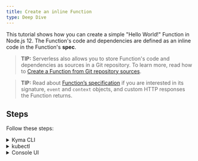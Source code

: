 ```yaml
---
title: Create an inline Function
type: Deep Dive
---
```


This tutorial shows how you can create a simple "Hello World!" Function in Node.js 12. The Function's code and dependencies are defined as an inline code in the Function's **spec**.

> **TIP:** Serverless also allows you to store Function's code and dependencies as sources in a Git repository. To learn more, read how to [Create a Function from Git repository sources](#tutorials-create-a-function-from-git-repository-sources).

> **TIP:** Read about [Function’s specification](#details-function-s-specification) if you are interested in its signature, `event` and `context` objects, and custom HTTP responses the Function returns.

## Steps

Follow these steps:

<div tabs name="steps" group="create-function">
  <details>
  <summary label="cli">
  Kyma CLI
  </summary>

1.  Export these variables:

    ```bash
    export NAME={FUNCTION_NAME}
    export NAMESPACE={FUNCTION_NAMESPACE}
    ```

2.  Create your local development workspace.

    a. Create a new folder to keep Function's code and configuration in one place.

    ```bash
    mkdir {FOLDER_NAME}
    cd my-function
    ```

    b. Create initial scaffolding for the Function using the dedicated CLI command.

    ```bash
    kyma init function --name $NAME --namespace $NAMESPACE
    ```

3.  Code and configure.

    Open the workspace in your favorite IDE. If you have Visual Stdio Code installed, run the following command from the terminal in your workspace folder:

    ```bash
    code .
    ```

    It's time to inspect the code and the `config.yaml` file. Feel free to adjust the "Hello World" sample code.

4.  Deploy and verify.

    a. Call the `apply` command from the workspace folder. It will build the container and run it on the Kyma runtime pointed by your current KUBECONFIG file.

      ```bash
      kyma apply function
      ```

    b. Check if your Function was created successfully.

      ```bash
      kubectl get functions $NAME -n $NAMESPACE
      ```

    You should get a result similar to the following example:

    ```bash
    NAME            CONFIGURED   BUILT     RUNNING   RUNTIME    VERSION   AGE
    test-function   True         True      True      nodejs12   1         96s
    ```

  </details>
  <details>
  <summary label="kubectl">
  kubectl
  </summary>

1.  Export these variables:

    ```bash
    export NAME={FUNCTION_NAME}
    export NAMESPACE={FUNCTION_NAMESPACE}
    ```

2.  Create a Function CR that specifies the Function's logic:

    ```yaml
    cat <<EOF | kubectl apply -f -
    apiVersion: serverless.kyma-project.io/v1alpha1
    kind: Function
    metadata:
      name: $NAME
      namespace: $NAMESPACE
    spec:
      runtime: nodejs12
      source: |
        module.exports = {
          main: function(event, context) {
            return 'Hello World!'
          }
        }
    EOF
    ```

3.  Check if your Function was created successfully and all conditions are set to `True`:

    ```bash
    kubectl get functions $NAME -n $NAMESPACE
    ```

    You should get a result similar to the following example:

    ```bash
    NAME            CONFIGURED   BUILT     RUNNING   RUNTIME    VERSION   AGE
    test-function   True         True      True      nodejs12   1         96s
    ```

    </details>
    <details>
    <summary label="console-ui">
    Console UI
    </summary>

4.  From the drop-down list in the top navigation panel, create a Namespace or select one.

5.  In the left navigation panel, go to **Workloads** > **Functions** and select **Create Function**.

6.  In the pop-up box, provide the Function's name, leave the default runtime `Node.js 12`, and select **Create** to confirm changes.

    The pop-up box closes and the message appears on the screen after a while, confirming that the Function was created successfully.

7.  In the Function details view that opens up automatically, enter the Function's code in the **Source** tab:

    ```
    module.exports = {
      main: function (event, context) {
      return 'Hello World!'
      }
    }
    ```

8.  Select **Save** to confirm changes.

    You will see the message confirming the changes were saved. Once deployed, the new Function should have the `RUNNING` status in the list of all Functions under the **Functions** view.

</details>
</div>
